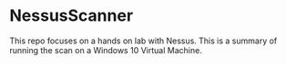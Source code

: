 # NessusScanner
This repo focuses on a hands on lab with Nessus. This is a summary of running the scan on a Windows 10 Virtual Machine.
